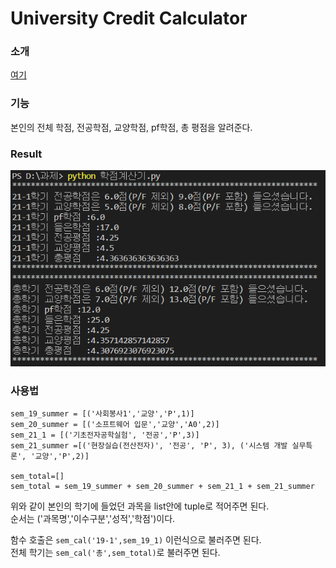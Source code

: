 # University Credit Calculator

### 소개
[여기](https://kdjun97.github.io/blog/credit_calculator/)  

### 기능
본인의 전체 학점, 전공학점, 교양학점, pf학점, 총 평점을 알려준다.  

### Result
![result](/img/result.PNG)

### 사용법

```{.python}
sem_19_summer = [('사회봉사1','교양','P',1)]
sem_20_summer = [('소프트웨어 입문','교양','A0',2)]
sem_21_1 = [('기초전자공학실험', '전공','P',3)]
sem_21_summer =[('현장실습(전산전자)', '전공', 'P', 3), ('시스템 개발 실무특론', '교양','P',2)]

sem_total=[]
sem_total = sem_19_summer + sem_20_summer + sem_21_1 + sem_21_summer
```

위와 같이 본인의 학기에 들었던 과목을 list안에 tuple로 적어주면 된다.  
순서는 ('과목명','이수구분','성적','학점')이다.  

함수 호출은 `sem_cal('19-1',sem_19_1)` 이런식으로 불러주면 된다.  
전체 학기는 `sem_cal('총',sem_total)`로 불러주면 된다.  